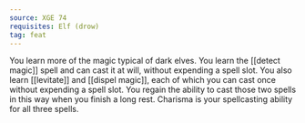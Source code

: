 ```yaml
---
source: XGE 74
requisites: Elf (drow)
tag: feat
---
```


You learn more of the magic typical of dark elves. You learn the [[detect magic]] spell and can cast it at will, without expending a spell slot. You also learn [[levitate]] and [[dispel magic]], each of which you can cast once without expending a spell slot. You regain the ability to cast those two spells in this way when you finish a long rest. Charisma is your spellcasting ability for all three spells.

